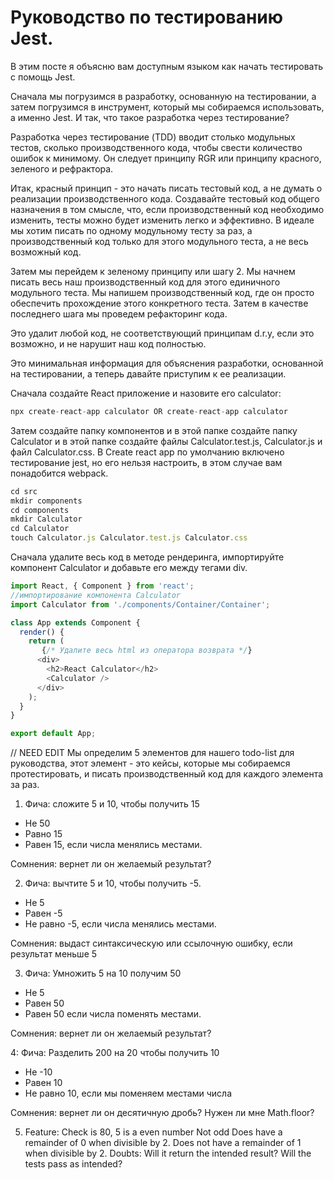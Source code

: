 # Руководство по тестированию Jest.

В этим посте я объясню вам доступным языком как начать тестировать с помощь Jest.

Сначала мы погрузимся в разработку, основанную на тестировании, а затем погрузимся в инструмент, который мы собираемся использовать, а именно Jest. И так, что такое разработка через тестирование?

Разработка через тестирование (TDD) вводит столько модульных тестов, сколько производственного кода, чтобы свести количество ошибок к минимому. Он следует принципу RGR или принципу красного, зеленого и рефрактора.

Итак, красный принцип - это начать писать тестовый код, а не думать о реализации производственного кода. Создавайте тестовый код общего назначения в том смысле, что, если производственный код необходимо изменить, тесты можно будет изменить легко и эффективно. В идеале мы хотим писать по одному модульному тесту за раз, а производственный код только для этого модульного теста, а не весь возможный код.

Затем мы перейдем к зеленому принципу или шагу 2. Мы начнем писать весь наш производственный код для этого единичного модульного теста.
Мы напишем производственный код, где он просто обеспечить прохождение этого конкретного теста.
Затем в качестве последнего шага мы проведем рефакторинг кода.

Это удалит любой код, не соответствующий принципам d.r.y, если это возможно, и не нарушит наш код полностью.

Это минимальная информация для объяснения разработки, основанной на тестировании, а теперь давайте приступим к ее реализации.

Сначала создайте React приложение и назовите его calculator:

```javascript
npx create-react-app calculator OR create-react-app calculator
```

Затем создайте папку компонентов и в этой папке создайте папку Calculator и в этой папке создайте файлы Calculator.test.js, Calculator.js и файл Calculator.css. В Create react app по умолчанию включено тестирование jest, но его нельзя настроить, в этом случае вам понадобится webpack.

```js
cd src
mkdir components
cd components
mkdir Calculator
cd Calculator
touch Calculator.js Calculator.test.js Calculator.css
```

Сначала удалите весь код в методе рендеринга, импортируйте компонент Calculator и добавьте его между тегами div.

```js
import React, { Component } from 'react';
//импортирование компонента Calculator
import Calculator from './components/Container/Container';

class App extends Component {
  render() {
    return (
       {/* Удалите весь html из оператора возврата */}
      <div>
        <h2>React Calculator</h2>
        <Calculator />
      </div>
    );
  }
}

export default App;
```

// NEED EDIT
Мы определим 5 элементов для нашего todo-list для руководства, этот элемент - это кейсы, которые мы собираемся протестировать, и писать производственный код для каждого элемента за раз.

1. Фича: сложите 5 и 10, чтобы получить 15

-   Не 50
-   Равно 15
-   Равен 15, если числа менялись местами.

Сомнения: вернет ли он желаемый результат?

2. Фича: вычтите 5 и 10, чтобы получить -5.

-   Не 5
-   Равен -5
-   Не равно -5, если числа менялись местами.

Сомнения: выдаст синтаксическую или ссылочную ошибку, если результат меньше 5

3. Фича: Умножить 5 на 10 получим 50

-   Не 5
-   Равен 50
-   Равен 50 если числа поменять местами.

Сомнения: вернет ли он желаемый результат?

4: Фича: Разделить 200 на 20 чтобы получить 10

-   Не -10
-   Равен 10
-   Не равно 10, если мы поменяем местами числа

Сомнения: вернет ли он десятичную дробь? Нужен ли мне Math.floor?

5. Feature: Check is 80, 5 is a even number
Not odd
Does have a remainder of 0 when divisible by 2.
Does not have a remainder of 1 when divisible by 2.
Doubts: Will it return the intended result? Will the tests pass as intended?